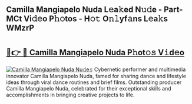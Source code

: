 ## Camilla Mangiapelo Nuda L𝚎a𝚔ed N𝚞𝚍e - Part-MCt Vi𝚍𝚎o P𝚑𝚘tos - H𝚘𝚝 O𝚗𝚕yf𝚊ns L𝚎a𝚔s WMzrP

# <h2><a href="http://kf3cjrp.oniu.top/?m=Camilla+Mangiapelo+Nuda">🔗👉 🔴 Camilla Mangiapelo Nuda P𝚑ot𝚘𝚜 V𝚒d𝚎o</a></h2>

[![Camilla Mangiapelo Nuda Nu𝚍e𝚜](https://i.imgur.com/0qMVB7G.gif)](http://kf3cjrp.oniu.top/?m=Camilla+Mangiapelo+Nuda)
Cybernetic performer and multimedia innovator Camilla Mangiapelo Nuda, famed for sharing dance and lifestyle ideas through viral dance routines and brief films. Outstanding producer Camilla Mangiapelo Nuda, celebrated for their exceptional skills and accomplishments in bringing creative projects to life.  
